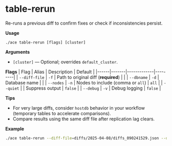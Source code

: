 # table-rerun

Re-runs a previous diff to confirm fixes or check if inconsistencies persist.

**Usage**
```
./ace table-rerun [flags] [cluster]
```

**Arguments**
- `[cluster]` — Optional; overrides `default_cluster`.

**Flags**
| Flag | Alias | Description | Default |
|------|-------|-------------|---------|
| `--diff-file` | `-f` | Path to original diff (**required**) |  |
| `--dbname` | `-d` | Database name |  |
| `--nodes` | `-n` | Nodes to include (comma or `all`) | `all` |
| `--quiet` |  | Suppress output | `false` |
| `--debug` | `-v` | Debug logging | `false` |

**Tips**
- For very large diffs, consider `hostdb` behavior in your workflow (temporary tables to accelerate comparisons).
- Compare results using the same diff file after replication lag clears.

**Example**
```sh
./ace table-rerun --diff-file=diffs/2025-04-08/diffs_090241529.json --dbname=mydatabase my-cluster public.my_table
```

